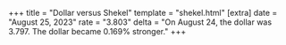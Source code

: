 +++
title = "Dollar versus Shekel"
template = "shekel.html"
[extra]
date = "August 25, 2023"
rate = "3.803"
delta = "On August 24, the dollar was 3.797. The dollar became 0.169% stronger."
+++
